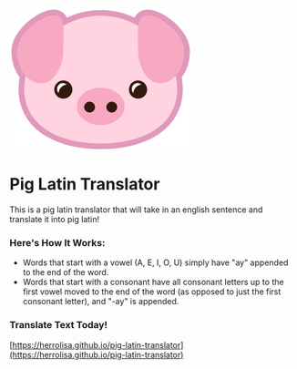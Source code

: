 ![Talk Pig To Me](https://raw.githubusercontent.com/herrolisa/pig-latin-translator/master/img/pig.png "Talk Pig To Me")

# Pig Latin Translator
This is a pig latin translator that will take in an english sentence and translate it into pig latin!

### Here's How It Works:
- Words that start with a vowel (A, E, I, O, U) simply have "ay" appended to the end of the word.
- Words that start with a consonant have all consonant letters up to the first vowel moved to the end of the word (as opposed to just the first consonant letter), and "-ay" is appended.

### Translate Text Today!
[https://herrolisa.github.io/pig-latin-translator](https://herrolisa.github.io/pig-latin-translator)

